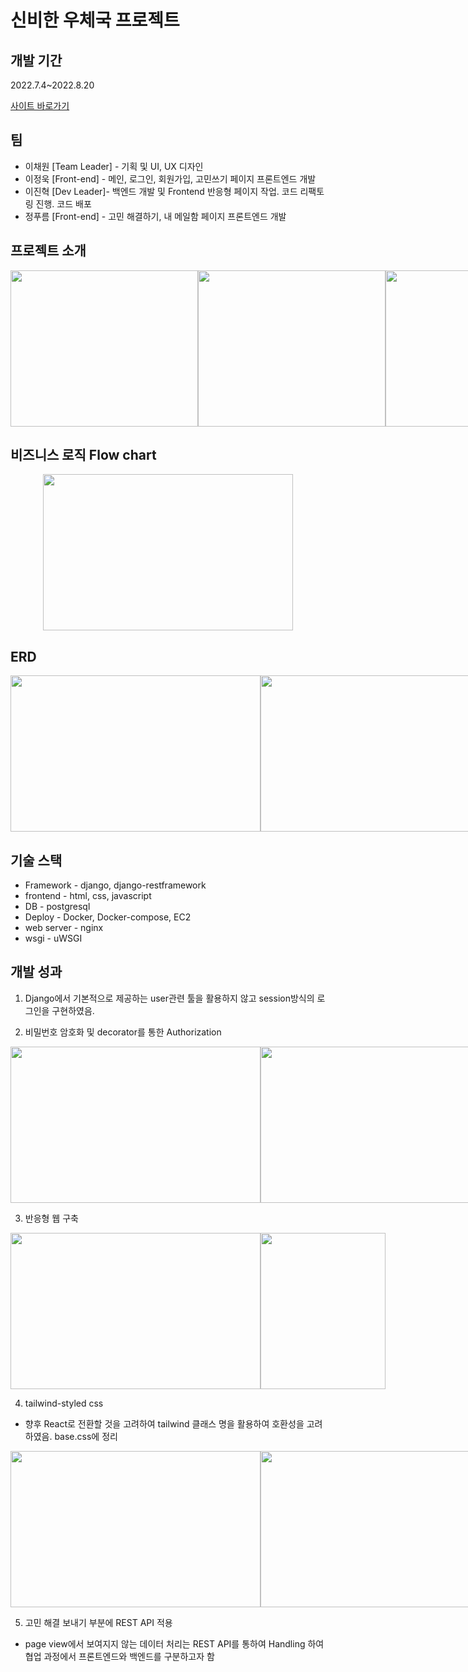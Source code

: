 # 신비한 우체국 프로젝트

## 개발 기간

2022.7.4~2022.8.20

[사이트 바로가기](http://jinhyeok15.pythonanywhere.com)

## 팀

* 이채원 [Team Leader] - 기획 및 UI, UX 디자인
* 이정욱 [Front-end] - 메인, 로그인, 회원가입, 고민쓰기 페이지 프론트엔드 개발
* 이진혁 [Dev Leader]- 백엔드 개발 및 Frontend 반응형 페이지 작업. 코드 리팩토링 진행. 코드 배포
* 정푸름 [Front-end] - 고민 해결하기, 내 메일함 페이지 프론트엔드 개발

## 프로젝트 소개

<div style="display: flex; flex-direction: row;" align="center">
  <img src="https://user-images.githubusercontent.com/82345753/185723375-dc09d972-53c0-4f04-a0d9-833bf969b9a6.png" width="300" height="250"/>
  <img src="https://user-images.githubusercontent.com/82345753/185723416-6c4a7021-51db-49c3-8b17-06880d8aaa8d.png" width="300" height="250"/>
  <img src="https://user-images.githubusercontent.com/82345753/185723738-cb22474f-09ea-435e-ad86-3c68cc71674f.png" width="300" height="250"/>
</div>

## 비즈니스 로직 Flow chart

<div align="center">
  <img src="https://user-images.githubusercontent.com/82345753/185723946-70bb3764-a457-413d-8d45-eef1f48eeda8.png" width="400" height="250"/>
</div>

## ERD

<div style="display: flex; flex-direction: row;" align="center">
  <img src="https://user-images.githubusercontent.com/82345753/185724358-ff0c690a-c9c2-4de0-9259-bb55b8e99a92.png" width="400" height="250"/>
  <img src="https://user-images.githubusercontent.com/82345753/185724368-1ab0dd8e-2eb8-4524-a2be-8c70ea6627e3.png" width="400" height="250"/>
</div>

## 기술 스택

* Framework - django, django-restframework
* frontend - html, css, javascript
* DB - postgresql
* Deploy - Docker, Docker-compose, EC2
* web server - nginx
* wsgi - uWSGI

## 개발 성과

1. Django에서 기본적으로 제공하는 user관련 툴을 활용하지 않고 session방식의 로그인을 구현하였음.

2. 비밀번호 암호화 및 decorator를 통한 Authorization

<div style="display: flex; flex-direction: row;" align="center">
  <img src="https://user-images.githubusercontent.com/82345753/185731733-697766a7-4327-40ab-8422-a38597848639.png" width="400" height="250"/>
  <img src="https://user-images.githubusercontent.com/82345753/185731849-e71f1d77-189e-415d-b207-f07247ca61c8.png" width="400" height="250"/>
</div>


3. 반응형 웹 구축

<div style="display: flex; flex-direction: row;" align="center">
  <img src="https://user-images.githubusercontent.com/82345753/185731292-3418499b-4cea-4912-a6c4-de6e6c6db11e.png" width="400" height="250"/>
  <img src="https://user-images.githubusercontent.com/82345753/185731311-2b7c4b1f-c8bc-42e9-ba75-347d5e444bbb.png" width="200" height="250"/>
</div>


4. tailwind-styled css

  - 향후 React로 전환할 것을 고려하여 tailwind 클래스 명을 활용하여 호환성을 고려하였음. base.css에 정리

<div style="display: flex; flex-direction: row;" align="center">
  <img src="https://user-images.githubusercontent.com/82345753/185731457-0f717380-748e-4498-a9f9-546f21830e4b.png" width="400" height="250"/>
  <img src="https://user-images.githubusercontent.com/82345753/185731541-a26a2fe6-7d2e-4fb8-adba-87d8dbdb07ac.png" width="400" height="250"/>
</div>

5. 고민 해결 보내기 부분에 REST API 적용

  - page view에서 보여지지 않는 데이터 처리는 REST API를 통하여 Handling 하여 협업 과정에서 프론트엔드와 백엔드를 구분하고자 함
